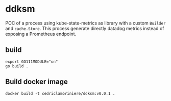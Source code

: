 # ddksm

POC of a process using kube-state-metrics as library with a custom `Builder` and `cache.Store`.
This process generate directly datadog metrics instead of exposing a Prometheus endpoint.

## build

```console
export GO111MODULE="on"
go build .
```

## Build docker image

```console
docker build -t cedriclamoriniere/ddksm:v0.0.1 .
```
